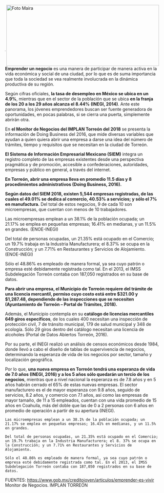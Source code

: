 <p>
   <a title="ir a Otras Publicaciones" href="http://www.trcimplan.gob.mx/autores/maira-ivonne-flores-reyes.html"><img class="img-responsive contenido-imagen" src="../imagenes/128/lic-maira-ivonne-flores-reyes-top5.png" align="right" alt="Foto Maira" width="500" height="200"></a>

</p>

</br></br></br></br></br></br></br></br>

---
**Emprender un negocio** es una manera de participar de manera activa en la vida económica y social de una ciudad, por lo que es de suma importancia que toda la sociedad se vea realmente involucrada en la dinámica productiva de su región.

Según cifras oficiales, **la tasa de desempleo en México se ubica en un 4.9%**, mientras que en el sector de la población que se ubica **en la franja de los 20 a los 29 años alcanza el 8.44% (INEGI, 2014)**. Ante este panorama, los jóvenes emprendedores buscan ser fuente generadora de oportunidades, en pocas palabras, si se cierra una puerta, simplemente abrirán otra.

En **el Monitor de Negocios del IMPLAN Torreón del 2018** se presenta la información de Doing Business del 2016, que mide diversas variables que ayudan a quien quiera abrir una empresa a darse una idea del número de trámites, tiempo y requisitos que se necesitan en la ciudad de Torreón.

**El Sistema de Información Empresarial Mexicano (SIEM)** integra un registro completo de las empresas existentes desde una perspectiva pragmática y de promoción, accesible a confederaciones, autoridades, empresas y público en general, a través del internet.

**En Torreón, abrir una empresa lleva en promedio 11.5 días y 8 procedimientos administrativos (Doing Business, 2016).**

**Según datos del SIEM 2018, existen 5,544 empresas registradas, de las cuales el 49.01%  se dedica al comercio, 40.53% a servicios; y sólo el 7% en manufactura.**
Del total de estos negocios, 9 de cada 10 son microempresas, que cuentan con menos de 10 trabajadores.

Las microempresas emplean a un 38.1% de la población ocupada; un 21.17% se emplea en pequeñas empresas; 16.41% en medianas, y un 11.5% en grandes. (ENOE-INEGI)

Del total de personas ocupadas, un 21.35% está ocupado en el Comercio; un 19.7% trabaja en la Industria Manufacturera; el 8.37% se ocupa en la Construcción; y un 7.71% en Restaurantes y Servicios de Alojamiento. (ENOE-INEGI)

Sólo el 48.86% es empleado de manera formal, ya sea cuyo patrón o empresa esté debidamente registrada como tal. En el 2013, el IMSS Subdelegación Torreón contaba con 187,050 registrados en su base de datos.

**Para abrir una empresa, el Municipio de Torreón requiere del trámite de una licencia mercantil, permiso cuyo costo está entre $321.00 y $1,287.48, dependiendo de las inspecciones que se necesiten (Ayuntamiento de Torreón – Portal de Trámites, 2018).**

Además, el Municipio contempla en su **catálogo de licencias mercantiles 649 giros específicos**, de los cuales 400 necesitan una inspección de protección civil, 7 de tránsito municipal, 179 de salud municipal y 348 de ecología. Sólo 29 giros dentro del catálogo necesitan una licencia de alcoholes (Portal de Datos Abiertos Torreón, 2016).

Por su parte, el INEGI realizó un análisis de censos económicos desde 1984, donde llevó a cabo el diseño de tablas de supervivencia de negocios, determinando la esperanza de vida de los negocios por sector, tamaño y localización geográfica.

Por lo que, **una nueva empresa en Torreón tendrá una esperanza de vida de 7.0 años (INEGI, 2016) y a los 5 años sólo quedarán un tercio de los negocios**, mientras que a nivel nacional la esperanza es de 7.8 años y en 5 años habrán cerrado el 65% de estas nuevas empresas. El sector manufacturero es el de mayor esperanza con 9.8 años, seguido de servicios, 8.2 años, y comercio con 7.1 años, así como las empresas de mayor tamaño, de 11 a 15 empleados, cuentan con una vida promedio de 15 años en Coahuila, más del doble que las de 0 a 2 personas con 6 años en promedio de operación a partir de su apertura (INEGI).

~~~
Las microempresas emplean a un 38.1% de la población ocupada; un 21.17% se emplea en pequeñas empresas; 16.41% en medianas, y un 11.5% en grandes.

Del total de personas ocupadas, un 21.35% está ocupado en el Comercio; un 19.7% trabaja en la Industria Manufacturera; el 8. 37% se ocupa en la Construcción; y un 7.71% en Restaurantes y Servicios de Alojamiento.

Sólo el 48.86% es empleado de manera formal, ya sea cuyo patrón o empresa esté debidamente registrada como tal. En el 2013, el IMSS Subdelegación Torreón contaba con 187,050 registrados en su base de datos.
~~~

FUENTES:
https://www.gob.mx/creditojoven/articulos/emprender-es-vivir
Monitor de Negocios. IMPLAN TORREÓN
